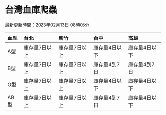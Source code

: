 # 台灣血庫爬蟲

最新更新時間：2023年02月13日 08時05分

| 血型   | 台北      | 新竹      | 台中      | 高雄      |
|:-----|:--------|:--------|:--------|:--------|
| A型   | 庫存量7日以上 | 庫存量7日以上 | 庫存量4日以下 | 庫存量4日以下 |
| B型   | 庫存量7日以上 | 庫存量7日以上 | 庫存量4到7日 | 庫存量4到7日 |
| O型   | 庫存量7日以上 | 庫存量7日以上 | 庫存量4日以下 | 庫存量4日以下 |
| AB型  | 庫存量7日以上 | 庫存量7日以上 | 庫存量4到7日 | 庫存量4日以下 |